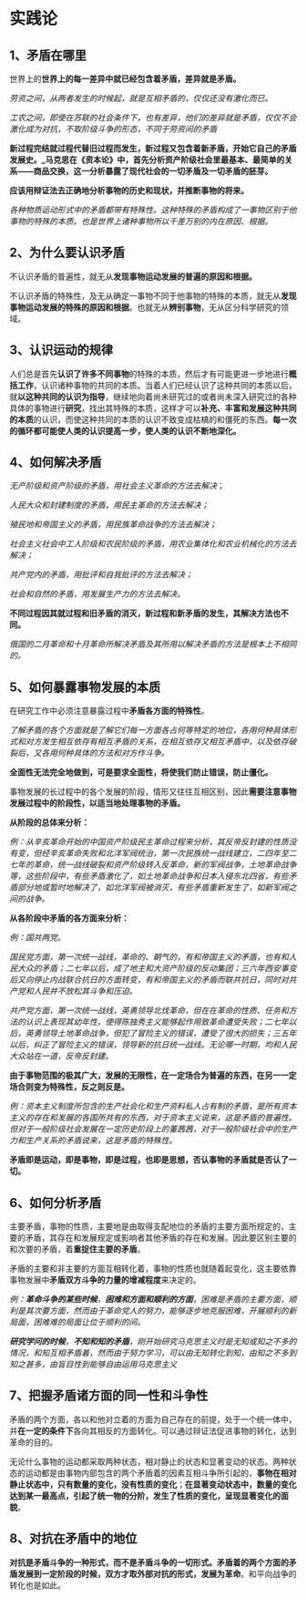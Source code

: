 # 实践论

## 1、矛盾在哪里
世界上的**世界上的每一差异中就已经包含着矛盾，差异就是矛盾。**

*劳资之间，从两者发生的时候起，就是互相矛盾的，仅仅还没有激化而已。*

*工农之间，即使在苏联的社会条件下，也有差异，他们的差异就是矛盾，仅仅不会激化成为对抗，不取阶级斗争的形态，不同于劳资间的矛盾*

**新过程完结就过程代替旧过程而发生，新过程又包含着新矛盾，开始它自己的矛盾发展史。_马克思在《资本论》中，首先分析资产阶级社会里最基本、最简单的关系——商品交换，这一分析暴露了现代社会的一切矛盾及一切矛盾的胚芽。**

**应该用辩证法去正确地分析事物的历史和现状，并推断事物的将来。**

*各种物质运动形式中的矛盾都带有特殊性。这种特殊的矛盾构成了一事物区别于他事物的特殊的本质。也是世界上诸种事物所以千差万别的内在原因、根据。*

## 2、为什么要认识矛盾
不认识矛盾的普遍性，就无从**发现事物运动发展的普遍的原因和根据。**

不认识矛盾的特殊性，及无从确定一事物不同于他事物的特殊的本质，就无从**发现事物运动发展的特殊的原因和根据**。也就无从**辨别事物**，无从区分科学研究的领域。

## 3、认识运动的规律
人们总是首先**认识了许多不同事物**的特殊的本质，然后才有可能更进一步地进行**概括工作**，认识诸种事物的共同的本质。当着人们已经认识了这种共同的本质以后，就**以这种共同的认识为指导**，继续地向着尚未研究过的或者尚未深入研究过的各种具体的事物进行**研究**，找出其特殊的本质，这样才可以**补充、丰富和发展这种共同的本质**的认识，而使这种共同的本质的认识不致变成枯槁的和僵死的东西。**每一次的循环都可能使人类的认识提高一步，使人类的认识不断地深化。**

## 4、如何解决矛盾
*无产阶级和资产阶级的矛盾，用社会主义革命的方法去解决*；

_人民大众和封建制度的矛盾，用民主革命的方法去解决；_

_殖民地和帝国主义的矛盾，用民族革命战争的方法去解决；_

_社会主义社会中工人阶级和农民阶级的矛盾，用农业集体化和农业机械化的方法去解决；_

_共产党内的矛盾，用批评和自我批评的方法去解决；_

_社会和自然的矛盾，用发展生产力的方法去解决。_

**不同过程因其就过程和旧矛盾的消灭，新过程和新矛盾的发生，其解决方法也不同。**

_俄国的二月革命和十月革命所解决矛盾及其所用以解决矛盾的方法是根本上不相同的。_

## 5、如何暴露事物发展的本质
在研究工作中必须注意暴露过程中**矛盾各方面的特殊性**。

_了解矛盾的各个方面就是了解它们每一方面各占何等特定的地位，各用何种具体形式和对方发生相互依存有相互矛盾的关系，在相互依存又相互矛盾中，以及依存破裂后，又各用何种具体的方法和对方作斗争。_

**全面性无法完全地做到，可是要求全面性，将使我们防止错误，防止僵化。**

事物发展的长过程中的各个发展的阶段，情形又往往互相区别，因此**需要注意事物发展过程中的阶段性，以适当地处理事物的矛盾。**

**从阶段的总体来分析：**

_例：从辛亥革命开始的中国资产阶级民主革命过程来分析，其反帝反封建的性质没有变，但经辛亥革命失败和北洋军阀统治，第一次民族统一战线建立，二四年至二七年的革命，统一战线破裂和资产阶级转入反革命，新的军阀战争，土地革命战争等，这些阶段中，有些矛盾激化了，如土地革命战争和日本入侵东北四省，有些矛盾部分地或暂时地解决了，如北洋军阀被消灭，有些矛盾重新发生了，如新军阀之间的战争。_

**从各阶段中矛盾的各方面来分析：**

_例：国共两党。_

_国民党方面，第一次统一战线，革命的、朝气的，有和帝国主义的矛盾，也有和人民大众的矛盾；二七年以后，成了地主和大资产阶级的反动集团；三六年西安事变后又向停止内战联合抗日的方面转变，有和帝国主义的矛盾而联共抗日，同时对共产党和人民并不放松其斗争和压迫。_

_共产党方面，第一次统一战线，英勇领导北伐革命，但在在革命的性质、任务和方法的认识上表现其幼年性，使得陈独秀主义能够起作用致革命遭受失败；二七年以后，英勇领导土地革命战争，但犯了冒险主义的错误，遭受了很大的损失；三五年以后，纠正了冒险主义的错误，领导新的抗日统一战线。无论哪一时期，均和人民大众站在一道，反帝反封建。_

**由于事物范围的极其广大，发展的无限性，在一定场合为普遍的东西，在另一一定场合则变为特殊性，反之则反是。**

_例：资本主义制度所包含的生产社会化和生产资料私人占有制的矛盾，是所有资本主义的存在和发展的各国所共有的东西，对于资本主义说来，这是矛盾的普遍性。但对于一般阶级社会发展在一定历史阶段上的董茜茜，对于一般阶级社会中的生产力和生产关系的矛盾说来，这是矛盾的特殊性。_

**矛盾即是运动，即是事物，即是过程，也即是思想，否认事物的矛盾就是否认了一切。**

## 6、如何分析矛盾
主要矛盾，事物的性质，主要地是由取得支配地位的矛盾的主要方面所规定的，主要的矛盾，其存在和发展规定或影响者其他矛盾的存在和发展。因此要区别主要的和次要的矛盾，着**重捉住主要的矛盾**。

矛盾的主要和非主要的方面互相转化着，事物的性质也就随着起变化，这主要依靠事物发展中**矛盾双方斗争的力量的增减程度**来决定的。

_例：**革命斗争的某些时候**，**困难和方面和顺利的方面**，困难是矛盾的主要方面，顺利是其次要方面，然而由于革命党人的努力，能够逐步地克服困难，开展顺利的新局面，困难难的局面让位于顺利的间。_

**_研究学问的时候_**_，**不知和知的矛盾**，刚开始研究马克思主义时是无知或知之不多的情况，和知互相矛盾着，然而由于努力学习，可以由无知转化到知，由知之不多到知之甚多，由盲目性到能够自由运用马克思主义_

## 7、把握矛盾诸方面的同一性和斗争性
矛盾的两个方面，各以和他对立着的方面为自己存在的前提，处于一个统一体中，并**在一定的条件下**各向其相反的方面转化。可以通过辩证法促进事物的转化，达到革命的目的。

无论什么事物的运动都采取两种状态，相对静止的状态和显著变动的状态。两种状态的运动都是由事物内部包含的两个矛盾着的因素互相斗争所引起的，**事物在相对静止状态中，只有数量的变化，没有性质的变化**；**在显著变动状态中，数量的变化达到某一最高点，引起了统一物的分阶，发生了性质的变化，呈现显著变化的面貌**。

## 8、对抗在矛盾中的地位
**对抗是矛盾斗争的一种形式，而不是矛盾斗争的一切形式。矛盾着的两个方面的矛盾发展到一定阶段的时候，双方才取外部对抗的形式，发展为革命**。和平向战争的转化也是如此。